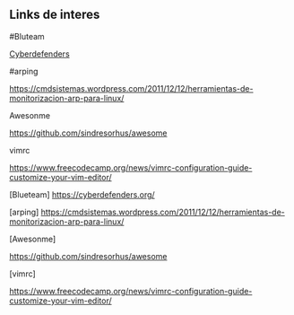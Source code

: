 ## Links de interes

#Bluteam

[Cyberdefenders](<https://cyberdefenders.org/>)


#arping

<https://cmdsistemas.wordpress.com/2011/12/12/herramientas-de-monitorizacion-arp-para-linux/>

Awesonme

<https://github.com/sindresorhus/awesome>


vimrc

<https://www.freecodecamp.org/news/vimrc-configuration-guide-customize-your-vim-editor/>



[Blueteam] <https://cyberdefenders.org/>



[arping] <https://cmdsistemas.wordpress.com/2011/12/12/herramientas-de-monitorizacion-arp-para-linux/>



[Awesonme]

<https://github.com/sindresorhus/awesome>


[vimrc]

<https://www.freecodecamp.org/news/vimrc-configuration-guide-customize-your-vim-editor/>